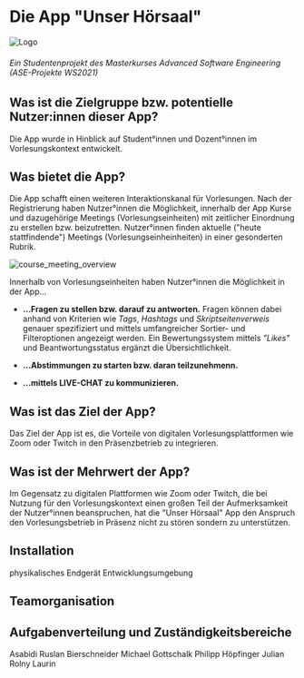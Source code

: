 # Die App "Unser Hörsaal" 
![Logo](https://user-images.githubusercontent.com/41992838/161822182-c512fcfe-fd7d-4f16-b5dd-5198e8fb5abc.png)

###### Ein Studentenprojekt des Masterkurses Advanced Software Engineering (ASE-Projekte WS2021)

## Was ist die Zielgruppe bzw. potentielle Nutzer:innen dieser App?
Die App wurde in Hinblick auf Student°innen und Dozent°innen im Vorlesungskontext entwickelt. 

## Was bietet die App?
Die App schafft einen weiteren Interaktionskanal für Vorlesungen. Nach der Registrierung haben Nutzer°innen die Möglichkeit, innerhalb der App Kurse und dazugehörige Meetings (Vorlesungseinheiten) mit zeitlicher Einordnung zu erstellen bzw. beizutretten. Nutzer°innen finden aktuelle ("heute stattfindende") Meetings (Vorlesungseinheinheiten) in einer gesonderten Rubrik.

![course_meeting_overview](https://user-images.githubusercontent.com/41992838/161818628-54b5f658-5121-41cd-9921-7e65bb2aa621.png)


Innerhalb von Vorlesungseinheiten haben Nutzer°innen die Möglichkeit in der App...

- **...Fragen zu stellen bzw. darauf zu antworten.** Fragen können dabei anhand von Kriterien wie *Tags*, *Hashtags* und *Skriptseitenverweis* genauer spezifiziert und mittels umfangreicher Sortier- und Filteroptionen angezeigt werden. Ein Bewertungssystem mittels *"Likes"* und Beantwortungsstatus ergänzt die Übersichtlichkeit.

- **...Abstimmungen zu starten bzw. daran teilzunehmenn.**

- **...mittels LIVE-CHAT zu kommunizieren.**

## Was ist das Ziel der App?
Das Ziel der App ist es, die Vorteile von digitalen Vorlesungsplattformen wie Zoom oder Twitch in den Präsenzbetrieb zu integrieren. 

## Was ist der Mehrwert der App?
Im Gegensatz zu digitalen Plattformen wie Zoom oder Twitch, die bei Nutzung für den Vorlesungskontext einen großen Teil der Aufmerksamkeit der Nutzer°innen beanspruchen, hat die "Unser Hörsaal" App den Anspruch den Vorlesungsbetrieb in Präsenz nicht zu stören sondern zu unterstützen.

## Installation
physikalisches Endgerät
Entwicklungsumgebung

## Teamorganisation

## Aufgabenverteilung und Zuständigkeitsbereiche

Asabidi Ruslan
Bierschneider Michael
Gottschalk Philipp
Höpfinger Julian
Rolny Laurin
